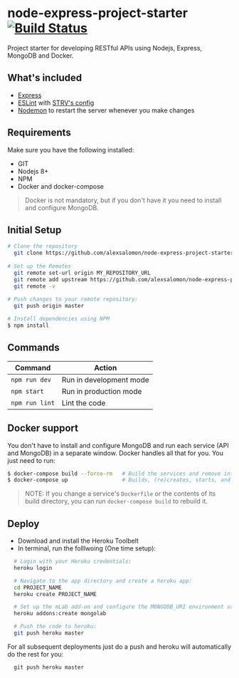 # node-express-project-starter [![Build Status](https://travis-ci.com/alexsalomon/node-express-project-starter.svg?token=LHLxJdxYMwqFf4gT1Rm9&branch=master)](https://travis-ci.com/alexsalomon/node-express-project-starter)

Project starter for developing RESTful APIs using Nodejs, Express, MongoDB and Docker.

## What's included

- [Express](https://expressjs.com/)
- [ESLint](https://eslint.org/) with [STRV's config](https://github.com/strvcom/eslint-config-javascript)
- [Nodemon](https://github.com/remy/nodemon) to restart the server whenever you make changes

## Requirements
Make sure you have the following installed:
- GIT
- Nodejs 8+
- NPM
- Docker and docker-compose

> Docker is not mandatory, but if you don't have it you need to install and configure MongoDB.

## Initial Setup

```sh
# Clone the repository
  git clone https://github.com/alexsalomon/node-express-project-starter [PROJECT_NAME] && cd [PROJECT_NAME]
  
# Set up the Remotes
  git remote set-url origin MY_REPOSITORY_URL
  git remote add upstream https://github.com/alexsalomon/node-express-project-starter
  git remote -v
  
# Push changes to your remote repository:
  git push origin master

# Install dependencies using NPM
$ npm install
```

## Commands
Command             | Action                   |
--------------------|--------------------------|
`npm run dev`       | Run in development mode  |
`npm start`         | Run in production mode   |
`npm run lint`      | Lint the code            |

## Docker support

You don't have to install and configure MongoDB and run each service (API and MongoDB) in a separate window. Docker handles all that for you. You just need to run:

```sh
$ docker-compose build --force-rm   # Build the services and remove intermediate containers
$ docker-compose up                 # Builds, (re)creates, starts, and attaches to containers for a service.
```

> NOTE: If you change a service's `Dockerfile` or the contents of its build directory, you can run `docker-compose build` to rebuild it.

## Deploy
* Download and install the Heroku Toolbelt
* In terminal, run the folllwoing (One time setup):
```sh
  # Login with your Heroku credentials:
  heroku login

  # Navigate to the app directory and create a heroku app:
  cd PROJECT_NAME
  heroku create PROJECT_NAME

  # Set up the mLab add-on and configure the MONGODB_URI environment variable:
  heroku addons:create mongolab

  # Push the code to heroku:
  git push heroku master
```

For all subsequent deployments just do a push and heroku will automatically do the rest for you:
```
  git push heroku master
```